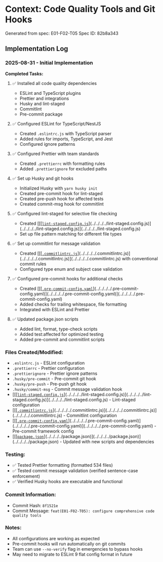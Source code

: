 # Context: Code Quality Tools and Git Hooks

Generated from spec: E01-F02-T05
Spec ID: 82b8a343

## Implementation Log

### 2025-08-31 - Initial Implementation

**Completed Tasks:**

1. ✅ Installed all code quality dependencies
   - ESLint and TypeScript plugins
   - Prettier and integrations
   - Husky and lint-staged
   - Commitlint
   - Pre-commit package

2. ✅ Configured ESLint for TypeScript/NestJS
   - Created `.eslintrc.js` with TypeScript parser
   - Added rules for imports, TypeScript, and Jest
   - Configured ignore patterns

3. ✅ Configured Prettier with team standards
   - Created `.prettierrc` with formatting rules
   - Added `.prettierignore` for excluded paths

4. ✅ Set up Husky and git hooks
   - Initialized Husky with `yarn husky init`
   - Created pre-commit hook for lint-staged
   - Created pre-push hook for affected tests
   - Created commit-msg hook for commitlint

5. ✅ Configured lint-staged for selective file checking
   - Created [[[[`lint-staged.config.js`](../../../../lint-staged.config.js)](../../../../lint-staged.config.js)](../../../../lint-staged.config.js)](../../../../lint-staged.config.js)
   - Set up file pattern matching for different file types

6. ✅ Set up commitlint for message validation
   - Created [[[[`.commitlintrc.js`](../../../../.commitlintrc.js)](../../../../.commitlintrc.js)](../../../../.commitlintrc.js)](../../../../.commitlintrc.js) with conventional commit rules
   - Configured type enum and subject case validation

7. ✅ Configured pre-commit hooks for additional checks
   - Created [[[[`.pre-commit-config.yaml`](../../../../.pre-commit-config.yaml)](../../../../.pre-commit-config.yaml)](../../../../.pre-commit-config.yaml)](../../../../.pre-commit-config.yaml)
   - Added checks for trailing whitespace, file formatting
   - Integrated with ESLint and Prettier

8. ✅ Updated package.json scripts
   - Added lint, format, type-check scripts
   - Added test:affected for optimized testing
   - Added pre-commit and commitlint scripts

### Files Created/Modified:

- `.eslintrc.js` - ESLint configuration
- `.prettierrc` - Prettier configuration
- `.prettierignore` - Prettier ignore patterns
- `.husky/pre-commit` - Pre-commit git hook
- `.husky/pre-push` - Pre-push git hook
- `.husky/commit-msg` - Commit message validation hook
- [[[[`lint-staged.config.js`](../../../../lint-staged.config.js)](../../../../lint-staged.config.js)](../../../../lint-staged.config.js)](../../../../lint-staged.config.js) - Lint-staged configuration
- [[[[`.commitlintrc.js`](../../../../.commitlintrc.js)](../../../../.commitlintrc.js)](../../../../.commitlintrc.js)](../../../../.commitlintrc.js) - Commitlint configuration
- [[[[`.pre-commit-config.yaml`](../../../../.pre-commit-config.yaml)](../../../../.pre-commit-config.yaml)](../../../../.pre-commit-config.yaml)](../../../../.pre-commit-config.yaml) - Pre-commit framework config
- [[[[`package.json`](../../../../package.json)](../../../../package.json)](../../../../package.json)](../../../../package.json) - Updated with new scripts and dependencies

### Testing:

- ✅ Tested Prettier formatting (formatted 534 files)
- ✅ Tested commit message validation (verified sentence-case enforcement)
- ✅ Verified Husky hooks are executable and functional

### Commit Information:

- Commit Hash: `8f1521e`
- Commit Message: `feat(E01-F02-T05): configure comprehensive code quality tools`

### Notes:

- All configurations are working as expected
- Pre-commit hooks will run automatically on git commits
- Team can use `--no-verify` flag in emergencies to bypass hooks
- May need to migrate to ESLint 9 flat config format in future

